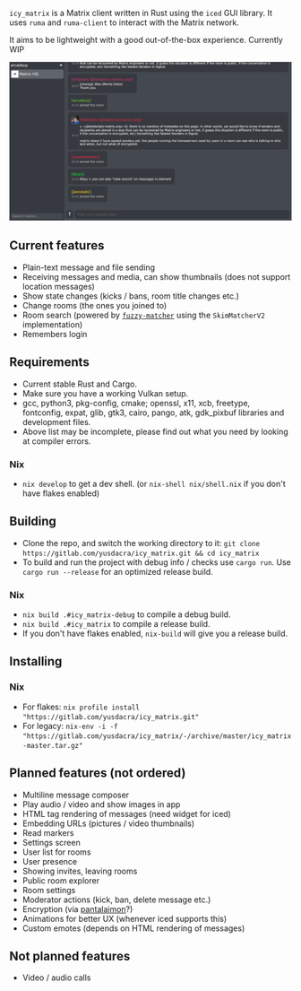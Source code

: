 `icy_matrix` is a Matrix client written in Rust using the `iced` GUI library. It uses `ruma` and `ruma-client` to interact with the Matrix network.

It aims to be lightweight with a good out-of-the-box experience. Currently WIP

![Icy Matrix](resources/screenshot.png)

## Current features
- Plain-text message and file sending
- Receiving messages and media, can show thumbnails (does not support location messages)
- Show state changes (kicks / bans, room title changes etc.)
- Change rooms (the ones you joined to)
- Room search (powered by [`fuzzy-matcher`](https://lib.rs/crates/fuzzy-matcher) using the `SkimMatcherV2` implementation)
- Remembers login

## Requirements

- Current stable Rust and Cargo.
- Make sure you have a working Vulkan setup.
- gcc, python3, pkg-config, cmake; openssl, x11, xcb, freetype, fontconfig, expat, glib, gtk3, cairo, pango, atk, gdk_pixbuf libraries and development files.
- Above list may be incomplete, please find out what you need by looking at compiler errors.

### Nix
- `nix develop` to get a dev shell. (or `nix-shell nix/shell.nix` if you don't have flakes enabled)

## Building

- Clone the repo, and switch the working directory to it: `git clone https://gitlab.com/yusdacra/icy_matrix.git && cd icy_matrix`
- To build and run the project with debug info / checks use `cargo run`. Use `cargo run --release` for an optimized release build.

### Nix
- `nix build .#icy_matrix-debug` to compile a debug build.
- `nix build .#icy_matrix` to compile a release build.
- If you don't have flakes enabled, `nix-build` will give you a release build.

## Installing

### Nix
- For flakes: `nix profile install "https://gitlab.com/yusdacra/icy_matrix.git"`
- For legacy: `nix-env -i -f "https://gitlab.com/yusdacra/icy_matrix/-/archive/master/icy_matrix-master.tar.gz"`

## Planned features (not ordered)
- Multiline message composer
- Play audio / video and show images in app
- HTML tag rendering of messages (need widget for iced)
- Embedding URLs (pictures / video thumbnails)
- Read markers
- Settings screen
- User list for rooms
- User presence
- Showing invites, leaving rooms 
- Public room explorer
- Room settings
- Moderator actions (kick, ban, delete message etc.)
- Encryption (via [pantalaimon](https://github.com/matrix-org/pantalaimon)?)
- Animations for better UX (whenever iced supports this)
- Custom emotes (depends on HTML rendering of messages)

## Not planned features
- Video / audio calls
